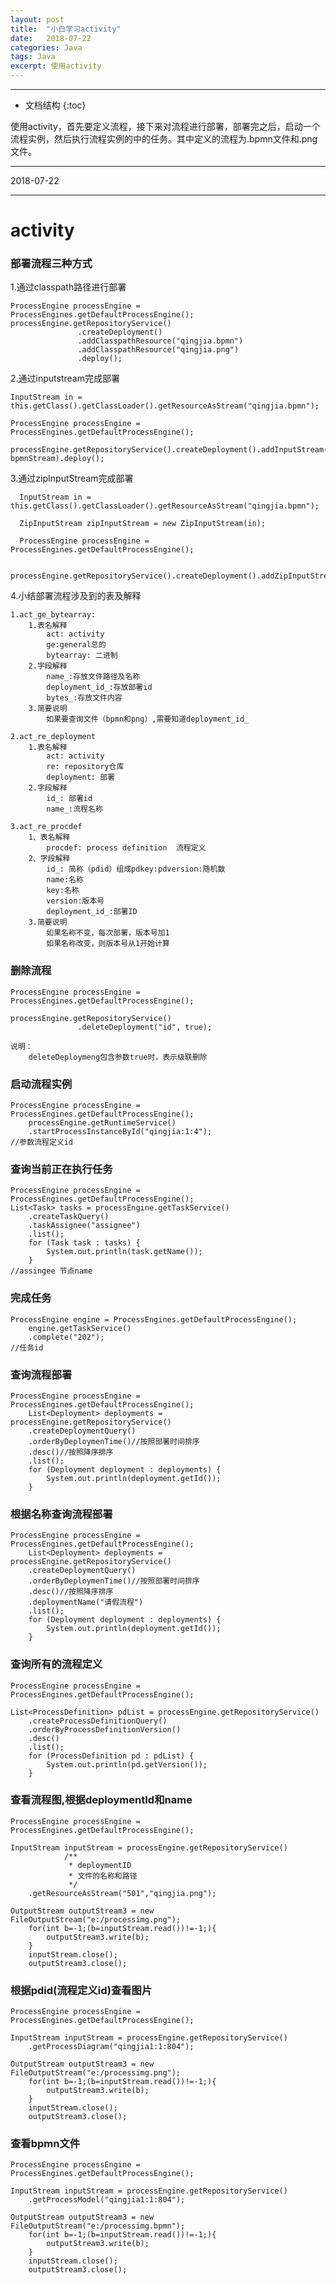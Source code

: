 ```yaml
---
layout: post
title:  "小白学习activity"
date:   2018-07-22
categories: Java
tags: Java
excerpt: 使用activity
---
```


---

* 文档结构
{:toc}

使用activity，首先要定义流程，接下来对流程进行部署，部署完之后，启动一个流程实例，然后执行流程实例的中的任务。其中定义的流程为.bpmn文件和.png文件。

---

2018-07-22

---

# activity

### 部署流程三种方式

1.通过classpath路径进行部署

	ProcessEngine processEngine = ProcessEngines.getDefaultProcessEngine();
    processEngine.getRepositoryService()
                   .createDeployment()
                   .addClasspathResource("qingjia.bpmn")
                   .addClasspathResource("qingjia.png")
                   .deploy();

2.通过inputstream完成部署

	InputStream in = this.getClass().getClassLoader().getResourceAsStream("qingjia.bpmn");

	ProcessEngine processEngine = ProcessEngines.getDefaultProcessEngine();

  	processEngine.getRepositoryService().createDeployment().addInputStream("qingjia.bpmn", bpmnStream).deploy();

3.通过zipInputStream完成部署

	  InputStream in = this.getClass().getClassLoader().getResourceAsStream("qingjia.bpmn");

      ZipInputStream zipInputStream = new ZipInputStream(in);

      ProcessEngine processEngine = ProcessEngines.getDefaultProcessEngine();

      processEngine.getRepositoryService().createDeployment().addZipInputStream(zipInputStream);

4.小结部署流程涉及到的表及解释

	1.act_ge_bytearray:
		1.表名解释
			act: activity
			ge:general总的
			bytearray: 二进制
		2.字段解释
			name_:存放文件路径及名称
			deployment_id_:存放部署id
			bytes_:存放文件内容
		3.简要说明
			如果要查询文件（bpmn和png）,需要知道deployment_id_

	2.act_re_deployment
		1.表名解释
			act: activity
			re: repository仓库
			deployment: 部署
		2.字段解释
			id_: 部署id
			name_:流程名称

	3.act_re_procdef
		1、表名解释
    		procdef: process definition  流程定义
    	2、字段解释
    		id_: 简称（pdid）组成pdkey:pdversion:随机数
    		name:名称
    		key:名称
    		version:版本号
			deployment_id_:部署ID
		3.简要说明
    		如果名称不变，每次部署，版本号加1
    		如果名称改变，则版本号从1开始计算
    
### 删除流程

	ProcessEngine processEngine = ProcessEngines.getDefaultProcessEngine();
      
    processEngine.getRepositoryService()
                   .deleteDeployment("id", true);
	
	说明：
		deleteDeploymeng包含参数true时，表示级联删除

### 启动流程实例

	ProcessEngine processEngine = ProcessEngines.getDefaultProcessEngine();
		processEngine.getRuntimeService()
		.startProcessInstanceById("qingjia:1:4");
	//参数流程定义id

### 查询当前正在执行任务

	ProcessEngine processEngine = ProcessEngines.getDefaultProcessEngine();
	List<Task> tasks = processEngine.getTaskService()
		.createTaskQuery()
		.taskAssignee("assignee")
		.list();
		for (Task task : tasks) {
			System.out.println(task.getName());
		}
	//assingee 节点name

### 完成任务

	ProcessEngine engine = ProcessEngines.getDefaultProcessEngine();
		engine.getTaskService()
		.complete("202");
	//任务id

### 查询流程部署

	ProcessEngine processEngine = ProcessEngines.getDefaultProcessEngine();
		List<Deployment> deployments = processEngine.getRepositoryService()
		.createDeploymentQuery()
		.orderByDeploymenTime()//按照部署时间排序
		.desc()//按照降序排序
		.list();
		for (Deployment deployment : deployments) {
			System.out.println(deployment.getId());
		}

### 根据名称查询流程部署

	ProcessEngine processEngine = ProcessEngines.getDefaultProcessEngine();
		List<Deployment> deployments = processEngine.getRepositoryService()
		.createDeploymentQuery()
		.orderByDeploymenTime()//按照部署时间排序
		.desc()//按照降序排序
		.deploymentName("请假流程")
		.list();
		for (Deployment deployment : deployments) {
			System.out.println(deployment.getId());
		}

### 查询所有的流程定义

	ProcessEngine processEngine = ProcessEngines.getDefaultProcessEngine();

	List<ProcessDefinition> pdList = processEngine.getRepositoryService()
		.createProcessDefinitionQuery()
		.orderByProcessDefinitionVersion()
		.desc()
		.list();
		for (ProcessDefinition pd : pdList) {
			System.out.println(pd.getVersion());
		}

### 查看流程图,根据deploymentId和name
	
	ProcessEngine processEngine = ProcessEngines.getDefaultProcessEngine();

	InputStream inputStream = processEngine.getRepositoryService()
				/**
				 * deploymentID
				 * 文件的名称和路径
				 */
		.getResourceAsStream("501","qingjia.png");

	OutputStream outputStream3 = new FileOutputStream("e:/processimg.png");
		for(int b=-1;(b=inputStream.read())!=-1;){
			outputStream3.write(b);
		}
		inputStream.close();
		outputStream3.close();

### 根据pdid(流程定义id)查看图片
	
	ProcessEngine processEngine = ProcessEngines.getDefaultProcessEngine();

	InputStream inputStream = processEngine.getRepositoryService()
		.getProcessDiagram("qingjia1:1:804");

	OutputStream outputStream3 = new FileOutputStream("e:/processimg.png");
		for(int b=-1;(b=inputStream.read())!=-1;){
			outputStream3.write(b);
		}
		inputStream.close();
		outputStream3.close();
	
### 查看bpmn文件

	ProcessEngine processEngine = ProcessEngines.getDefaultProcessEngine();

	InputStream inputStream = processEngine.getRepositoryService()
		.getProcessModel("qingjia1:1:804");

	OutputStream outputStream3 = new FileOutputStream("e:/processimg.bpmn");
		for(int b=-1;(b=inputStream.read())!=-1;){
			outputStream3.write(b);
		}
		inputStream.close();
		outputStream3.close();